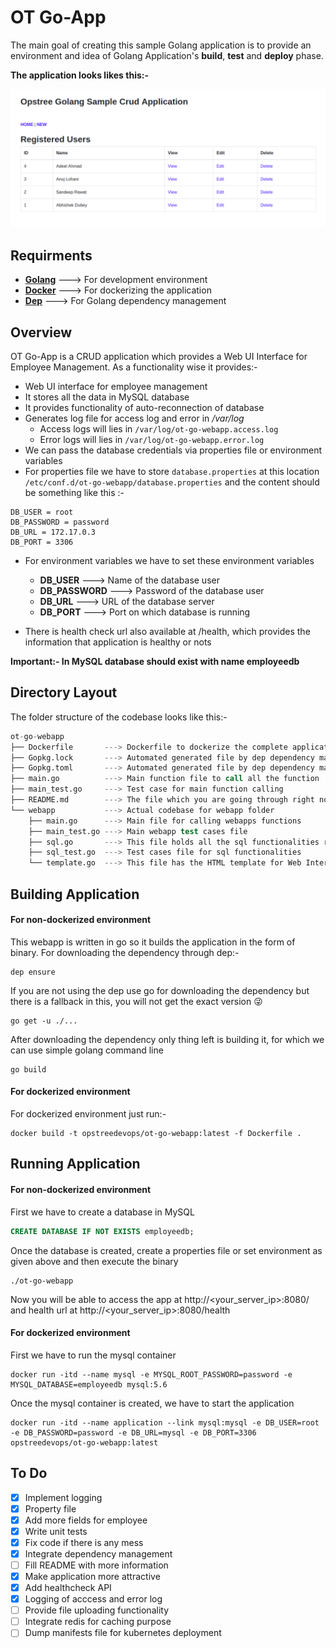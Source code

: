# OT Go-App

The main goal of creating this sample Golang application is to provide an environment and idea of Golang Application's **build**, **test** and **deploy** phase.

**The application looks likes this:-**

![](./img/app.png)

## Requirments

- **[Golang](https://golang.org/)** ---> For development environment
- **[Docker](https://www.docker.com/)** ---> For dockerizing the application
- **[Dep](https://github.com/golang/dep)** ---> For Golang dependency management

## Overview

OT Go-App is a CRUD application which provides a Web UI Interface for Employee Management. As a functionality wise it provides:- 

- Web UI interface for employee management
- It stores all the data in MySQL database
- It provides functionality of auto-reconnection of database
- Generates log file for access log and error in */var/log*
    - Access logs will lies in `/var/log/ot-go-webapp.access.log`
    - Error logs will lies in `/var/log/ot-go-webapp.error.log`
- We can pass the database credentials via properties file or environment variables
- For properties file we have to store `database.properties` at this location `/etc/conf.d/ot-go-webapp/database.properties` and the content should be something like this :-

```properties
DB_USER = root
DB_PASSWORD = password
DB_URL = 172.17.0.3
DB_PORT = 3306
```

- For environment variables we have to set these environment variables
    - **DB_USER** ---> Name of the database user
    - **DB_PASSWORD** ---> Password of the database user
    - **DB_URL** ---> URL of the database server
    - **DB_PORT** ---> Port on which database is running

- There is health check url also available at /health, which provides the information that application is healthy or nots

**Important:- In MySQL database should exist with name employeedb**

## Directory Layout

The folder structure of the codebase looks like this:-

```s
ot-go-webapp
├── Dockerfile       ---> Dockerfile to dockerize the complete application
├── Gopkg.lock       ---> Automated generated file by dep dependency manager
├── Gopkg.toml       ---> Automated generated file by dep dependency manager
├── main.go          ---> Main function file to call all the function
├── main_test.go     ---> Test case for main function calling
├── README.md        ---> The file which you are going through right now
└── webapp           ---> Actual codebase for webapp folder
    ├── main.go      ---> Main file for calling webapps functions
    ├── main_test.go ---> Main webapp test cases file
    ├── sql.go       ---> This file holds all the sql functionalities related stuff
    ├── sql_test.go  ---> Test cases file for sql functionalities
    └── template.go  ---> This file has the HTML template for Web Interface
```

## Building Application

#### For non-dockerized environment
This webapp is written in go so it builds the application in the form of binary. For downloading the dependency through dep:-

```shell
dep ensure
```

If you are not using the dep use go for downloading the dependency but there is a fallback in this, you will not get the exact version :stuck_out_tongue_winking_eye:

```shell
go get -u ./...
```

After downloading the dependency only thing left is building it, for which we can use simple golang command line

```shell
go build
```

#### For dockerized environment

For dockerized environment just run:-

```shell
docker build -t opstreedevops/ot-go-webapp:latest -f Dockerfile .
```

## Running Application

#### For non-dockerized environment

First we have to create a database in MySQL

```sql
CREATE DATABASE IF NOT EXISTS employeedb;
```

Once the database is created, create a properties file or set environment as given above and then execute the binary

```shell
./ot-go-webapp
```

Now you will be able to access the app at http://<your_server_ip>:8080/ and health url at http://<your_server_ip>:8080/health

#### For dockerized environment

First we have to run the mysql container

```shell
docker run -itd --name mysql -e MYSQL_ROOT_PASSWORD=password -e MYSQL_DATABASE=employeedb mysql:5.6
```

Once the mysql container is created, we have to start the application

```shell
docker run -itd --name application --link mysql:mysql -e DB_USER=root -e DB_PASSWORD=password -e DB_URL=mysql -e DB_PORT=3306 opstreedevops/ot-go-webapp:latest
```

## To Do
- [X] Implement logging
- [X] Property file 
- [X] Add more fields for employee
- [X] Write unit tests
- [X] Fix code if there is any mess
- [X] Integrate dependency management
- [ ] Fill README with more information
- [X] Make application more attractive
- [X] Add healthcheck API
- [X] Logging of acccess and error log
- [ ] Provide file uploading functionality
- [ ] Integrate redis for caching purpose
- [ ] Dump manifests file for kubernetes deployment